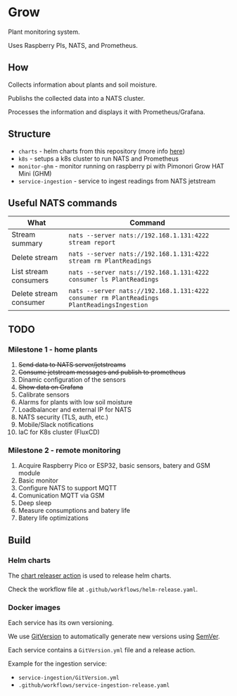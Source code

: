 # Grow

Plant monitoring system.

Uses Raspberry PIs, NATS, and Prometheus.

## How

Collects information about plants and soil moisture.

Publishs the collected data into a NATS cluster.

Processes the information and displays it with Prometheus/Grafana.

## Structure

* `charts` - helm charts from this repository (more info [here](https://renato0307.github.io/grow/))
* `k8s` - setups a k8s cluster to run NATS and Prometheus
* `monitor-ghm` - monitor running on raspberry pi with Pimonori Grow HAT Mini (GHM)
* `service-ingestion` - service to ingest readings from NATS jetstream

## Useful NATS commands

|What|Command|
|----|-------|
|Stream summary|`nats --server nats://192.168.1.131:4222 stream report`|
|Delete stream |`nats --server nats://192.168.1.131:4222 stream rm PlantReadings`|
|List stream consumers|`nats --server nats://192.168.1.131:4222 consumer ls PlantReadings`|
|Delete stream consumer|`nats --server nats://192.168.1.131:4222 consumer rm PlantReadings PlantReadingsIngestion`|

## TODO

### Milestone 1 - home plants

1. ~~Send data to NATS server/jetstreams~~
1. ~~Consume jetstream messages and publish to prometheus~~
1. Dinamic configuration of the sensors
1. ~~Show data on Grafana~~
1. Calibrate sensors
1. Alarms for plants with low soil moisture
1. Loadbalancer and external IP for NATS
1. NATS security (TLS, auth, etc.)
1. Mobile/Slack notifications
1. IaC for K8s cluster (FluxCD)

### Milestone 2 - remote monitoring

1. Acquire Raspberry Pico or ESP32, basic sensors, batery and GSM module
1. Basic monitor
1. Configure NATS to support MQTT
1. Comunication MQTT via GSM
1. Deep sleep
1. Measure consumptions and batery life
1. Batery life optimizations

## Build

### Helm charts

The [chart releaser action](https://github.com/helm/chart-releaser-action) is used
to release helm charts.

Check the workflow file at `.github/workflows/helm-release.yaml`.

### Docker images

Each service has its own versioning.

We use [GitVersion](https://gitversion.net/) to automatically generate
new versions using [SemVer](https://semver.org/).

Each service contains a `GitVersion.yml` file and a release action.

Example for the ingestion service:

* `service-ingestion/GitVersion.yml`
* `.github/workflows/service-ingestion-release.yaml`